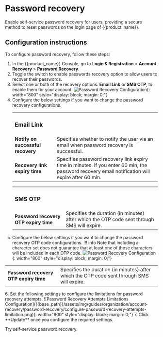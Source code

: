 # Password recovery

Enable self-service password recovery for users, providing a secure method to reset passwords on the login page of {{product_name}}.

## Configuration instructions

To configure password recovery, follow these steps:

1. In the {{product_name}} Console, go to **Login & Registration** > **Account Recovery** > **Password Recovery**.
2. Toggle the switch to enable passwords recovery option to allow users to recover their passwords.
3. Select one or both of the recovery options: **Email Link** or **SMS OTP**, to enable them for your account.
  ![Password Recovery Configuration]({{base_path}}/assets/img/guides/organization/account-recovery/password-recovery/configure-password-recovery.png){: width="800" style="display: block; margin: 0;"}
4. Configure the below settings if you want to change the password recovery configurations.
    <table>
        <tbody>
            <tr>
                <td><h3>Email Link</h3></td>
                <td></td>
            </tr>
            <tr>
                <td><b>Notify on successful recovery</b></td>
                <td>Specifies whether to notify the user via an email when password recovery is successful.</td>
            </tr>
            <tr>
                <td><b>Recovery link expiry time</b></td>
                <td>Specifies password recovery link expiry time in minutes. If you enter 60 min, the password recovery email notification will expire after 60 min.</td>
            </tr>
        </tbody>
    </table>
    <table>
        <tbody>
            <tr>
                <td><h3>SMS OTP</h3></td>
                <td></td>
            </tr>
            <tr>
                <td><b>Password recovery OTP expiry time</b></td>
                <td>Specifies the duration (in minutes) after which the OTP code sent through SMS will expire.</td>
            </tr>
        </tbody>
    </table>
5. Configure the below settings if you want to change the password recovery OTP code configurations.
  !!! info
    Note that including a character set does not guarantee that at least one of those characters will be included in each OTP code.
  ![Password Recovery Configuration]({{base_path}}/assets/img/guides/organization/account-recovery/password-recovery/configure-password-recovery-otp-code.png){: width="800" style="display: block; margin: 0;"}
  <table>
    <tbody>
      <tr>
        <td><b>Password recovery OTP expiry time</b></td>
        <td>Specifies the duration (in minutes) after which the OTP code sent through SMS will expire.</td>
      </tr>
    </tbody>
  </table>
6. Set the following settings to configure the limitations for password recovery attempts.
  ![Password Recovery Attempts Limitations Configuration]({{base_path}}/assets/img/guides/organization/account-recovery/password-recovery/configure-password-recovery-attempts-limitation.png){: width="800" style="display: block; margin: 0;"}
7. Click **Update** once you configure the required settings.

<a :href="$withBase('/guides/user-self-service/customer-password-recovery/')">Try self-service password recovery</a>.

